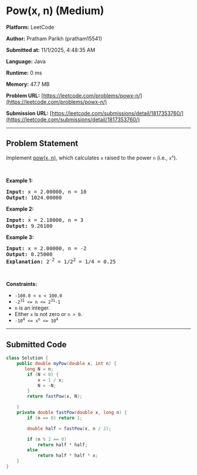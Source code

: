 
# Pow(x, n) (Medium)

**Platform:** LeetCode  

**Author:** Pratham Parikh (pratham15541)  

**Submitted at:** 11/1/2025, 4:48:35 AM

**Language:** Java  

**Runtime:** 0 ms 

**Memory:** 47.7 MB  

**Problem URL:** [https://leetcode.com/problems/powx-n/](https://leetcode.com/problems/powx-n/)  

**Submission URL:** [https://leetcode.com/submissions/detail/1817353760/](https://leetcode.com/submissions/detail/1817353760/)  

---

## Problem Statement
<p>Implement <a href="http://www.cplusplus.com/reference/valarray/pow/" target="_blank">pow(x, n)</a>, which calculates <code>x</code> raised to the power <code>n</code> (i.e., <code>x<sup>n</sup></code>).</p>

<p>&nbsp;</p>
<p><strong class="example">Example 1:</strong></p>

<pre>
<strong>Input:</strong> x = 2.00000, n = 10
<strong>Output:</strong> 1024.00000
</pre>

<p><strong class="example">Example 2:</strong></p>

<pre>
<strong>Input:</strong> x = 2.10000, n = 3
<strong>Output:</strong> 9.26100
</pre>

<p><strong class="example">Example 3:</strong></p>

<pre>
<strong>Input:</strong> x = 2.00000, n = -2
<strong>Output:</strong> 0.25000
<strong>Explanation:</strong> 2<sup>-2</sup> = 1/2<sup>2</sup> = 1/4 = 0.25
</pre>

<p>&nbsp;</p>
<p><strong>Constraints:</strong></p>

<ul>
	<li><code>-100.0 &lt; x &lt; 100.0</code></li>
	<li><code>-2<sup>31</sup> &lt;= n &lt;= 2<sup>31</sup>-1</code></li>
	<li><code>n</code> is an integer.</li>
	<li>Either <code>x</code> is not zero or <code>n &gt; 0</code>.</li>
	<li><code>-10<sup>4</sup> &lt;= x<sup>n</sup> &lt;= 10<sup>4</sup></code></li>
</ul>


---

## Submitted Code
```java
class Solution {
    public double myPow(double x, int n) {
       long N = n;
        if (N < 0) {
            x = 1 / x;
            N = -N;
        }
        return fastPow(x, N);

    }
    private double fastPow(double x, long n) {
        if (n == 0) return 1;

        double half = fastPow(x, n / 2);

        if (n % 2 == 0)
            return half * half;
        else
            return half * half * x;
    }
}
```
